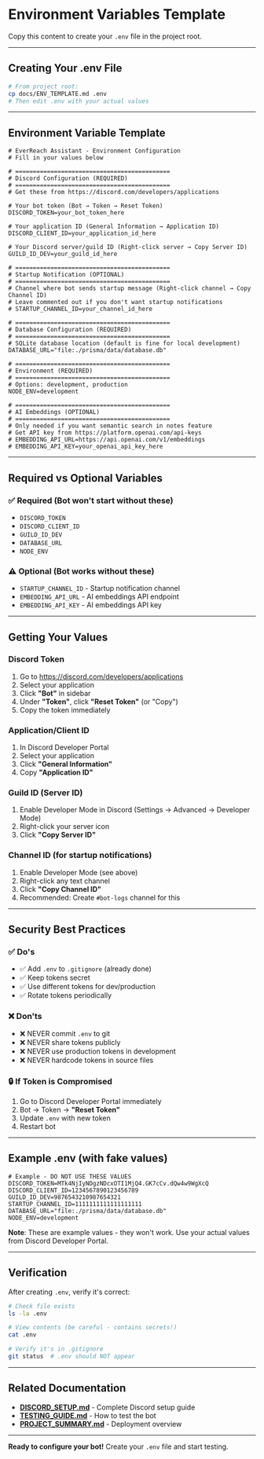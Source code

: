 # Environment Variables Template

Copy this content to create your `.env` file in the project root.

---

## Creating Your .env File

```bash
# From project root:
cp docs/ENV_TEMPLATE.md .env
# Then edit .env with your actual values
```

---

## Environment Variable Template

```env
# EverReach Assistant - Environment Configuration
# Fill in your values below

# ============================================
# Discord Configuration (REQUIRED)
# ============================================
# Get these from https://discord.com/developers/applications

# Your bot token (Bot → Token → Reset Token)
DISCORD_TOKEN=your_bot_token_here

# Your application ID (General Information → Application ID)
DISCORD_CLIENT_ID=your_application_id_here

# Your Discord server/guild ID (Right-click server → Copy Server ID)
GUILD_ID_DEV=your_guild_id_here

# ============================================
# Startup Notification (OPTIONAL)
# ============================================
# Channel where bot sends startup message (Right-click channel → Copy Channel ID)
# Leave commented out if you don't want startup notifications
# STARTUP_CHANNEL_ID=your_channel_id_here

# ============================================
# Database Configuration (REQUIRED)
# ============================================
# SQLite database location (default is fine for local development)
DATABASE_URL="file:./prisma/data/database.db"

# ============================================
# Environment (REQUIRED)
# ============================================
# Options: development, production
NODE_ENV=development

# ============================================
# AI Embeddings (OPTIONAL)
# ============================================
# Only needed if you want semantic search in notes feature
# Get API key from https://platform.openai.com/api-keys
# EMBEDDING_API_URL=https://api.openai.com/v1/embeddings
# EMBEDDING_API_KEY=your_openai_api_key_here
```

---

## Required vs Optional Variables

### ✅ Required (Bot won't start without these)
- `DISCORD_TOKEN`
- `DISCORD_CLIENT_ID`
- `GUILD_ID_DEV`
- `DATABASE_URL`
- `NODE_ENV`

### ⚠️ Optional (Bot works without these)
- `STARTUP_CHANNEL_ID` - Startup notification channel
- `EMBEDDING_API_URL` - AI embeddings API endpoint
- `EMBEDDING_API_KEY` - AI embeddings API key

---

## Getting Your Values

### Discord Token
1. Go to https://discord.com/developers/applications
2. Select your application
3. Click **"Bot"** in sidebar
4. Under **"Token"**, click **"Reset Token"** (or "Copy")
5. Copy the token immediately

### Application/Client ID
1. In Discord Developer Portal
2. Select your application
3. Click **"General Information"**
4. Copy **"Application ID"**

### Guild ID (Server ID)
1. Enable Developer Mode in Discord (Settings → Advanced → Developer Mode)
2. Right-click your server icon
3. Click **"Copy Server ID"**

### Channel ID (for startup notifications)
1. Enable Developer Mode (see above)
2. Right-click any text channel
3. Click **"Copy Channel ID"**
4. Recommended: Create `#bot-logs` channel for this

---

## Security Best Practices

### ✅ Do's
- ✅ Add `.env` to `.gitignore` (already done)
- ✅ Keep tokens secret
- ✅ Use different tokens for dev/production
- ✅ Rotate tokens periodically

### ❌ Don'ts
- ❌ NEVER commit `.env` to git
- ❌ NEVER share tokens publicly
- ❌ NEVER use production tokens in development
- ❌ NEVER hardcode tokens in source files

### 🔒 If Token is Compromised
1. Go to Discord Developer Portal immediately
2. Bot → Token → **"Reset Token"**
3. Update `.env` with new token
4. Restart bot

---

## Example .env (with fake values)

```env
# Example - DO NOT USE THESE VALUES
DISCORD_TOKEN=MTk4NjIyNDgzNDcxOTI1MjQ4.GK7cCv.dQw4w9WgXcQ
DISCORD_CLIENT_ID=1234567890123456789
GUILD_ID_DEV=9876543210987654321
STARTUP_CHANNEL_ID=1111111111111111111
DATABASE_URL="file:./prisma/data/database.db"
NODE_ENV=development
```

**Note**: These are example values - they won't work. Use your actual values from Discord Developer Portal.

---

## Verification

After creating `.env`, verify it's correct:

```bash
# Check file exists
ls -la .env

# View contents (be careful - contains secrets!)
cat .env

# Verify it's in .gitignore
git status  # .env should NOT appear
```

---

## Related Documentation

- **[DISCORD_SETUP.md](./DISCORD_SETUP.md)** - Complete Discord setup guide
- **[TESTING_GUIDE.md](./TESTING_GUIDE.md)** - How to test the bot
- **[PROJECT_SUMMARY.md](./PROJECT_SUMMARY.md)** - Deployment overview

---

**Ready to configure your bot!** Create your `.env` file and start testing.


